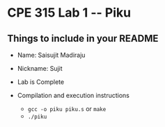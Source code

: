# CPE 315 Lab 1 -- Piku

## Things to include in your README

* Name: Saisujit Madiraju
* Nickname: Sujit

* Lab is Complete
* Compilation and execution instructions
  * `gcc -o piku piku.s` or `make`
  * `./piku`
